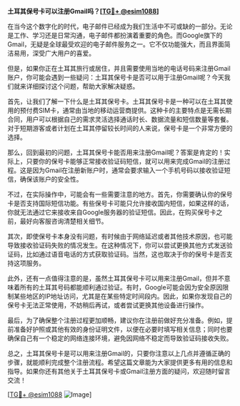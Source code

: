 **土耳其保号卡可以注册Gmail吗？[[TG💪+ @esim1088](https://t.me/s/esim1088)]**

在当今这个数字化的时代，电子邮件已经成为我们生活中不可或缺的一部分。无论是工作、学习还是日常沟通，电子邮件都扮演着重要的角色。而Google旗下的Gmail，无疑是全球最受欢迎的电子邮件服务之一。它不仅功能强大，而且界面简洁易用，深受广大用户的喜爱。

但是，如果你正在土耳其旅行或居住，并且需要使用当地的电话号码来注册Gmail账户，你可能会遇到一些疑问：土耳其保号卡是否可以用于注册Gmail呢？今天我们就来详细探讨这个问题，帮助大家解决疑惑。

首先，让我们了解一下什么是土耳其保号卡。土耳其保号卡是一种可以在土耳其使用的预付费SIM卡，通常由当地的移动运营商提供。这种卡的主要特点是无需长期合同，用户可以根据自己的需求灵活选择通话时长、数据流量和短信数量等套餐。对于短期游客或者计划在土耳其停留较长时间的人来说，保号卡是一个非常方便的选择。

那么，回到最初的问题，土耳其保号卡能否用来注册Gmail呢？答案是肯定的！实际上，只要你的保号卡能够正常接收验证码短信，就可以用来完成Gmail的注册过程。这是因为Gmail在注册新账户时，通常会要求输入一个手机号码以接收验证短信，确保该账户的安全性。

不过，在实际操作中，可能会有一些需要注意的地方。首先，你需要确认你的保号卡是否支持国际短信功能。有些保号卡可能只允许接收国内短信，如果这样的话，你就无法通过它来接收来自Google服务器的验证短信。因此，在购买保号卡之前，最好向客服咨询清楚相关细节。

其次，即使保号卡本身没有问题，有时候由于网络延迟或者其他技术原因，也可能导致接收验证码失败的情况发生。在这种情况下，你可以尝试更换其他方式发送验证码，比如通过语音电话的方式获取验证码。当然，这也取决于你的保号卡是否支持这项服务。

此外，还有一点值得注意的是，虽然土耳其保号卡可以用来注册Gmail，但并不意味着所有的土耳其号码都能顺利通过验证。有时，Google可能会因为安全原因限制某些地区的IP地址访问，尤其是在某些特定时间段内。因此，如果你发现自己的保号卡无法正常使用，不妨稍后再试，或者尝试更换其他设备进行操作。

最后，为了确保整个注册过程更加顺畅，建议你在注册前做好充分准备。例如，提前准备好护照或其他有效的身份证明文件，以便在必要时填写相关信息；同时也要确保自己有一个稳定的网络连接环境，避免因网络不稳定而导致验证码接收失败。

总之，土耳其保号卡是可以用来注册Gmail的，只要你注意以上几点并遵循正确的步骤，就能顺利完成整个注册流程。希望这篇文章能为大家提供更多有用的信息和指导。如果你还有其他关于土耳其保号卡或Gmail注册方面的疑问，欢迎随时留言交流！

[[TG💪+ @esim1088](https://t.me/s/esim1088) ![Image](https://i.postimg.cc/4NQfJmqS/Snipaste-2025-05-13-00-14-12.png)]
